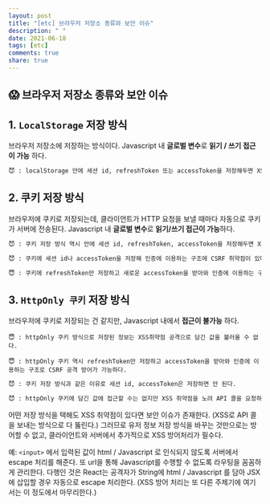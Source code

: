 ```yaml
---
layout: post
title: "[etc] 브라우저 저장소 종류와 보안 이슈"
description: " "
date: 2021-06-18
tags: [etc]
comments: true
share: true
---
```



## 😱 브라우저 저장소 종류와 보안 이슈



## 1. `LocalStorage` 저장 방식

브라우저 저장소에 저장하는 방식이다. Javascript 내 **글로벌 변수**로 **읽기 / 쓰기 접근이 가능** 하다.

```markdown
😈 : localStorage 안에 세션 id, refreshToken 또는 accessToken을 저장해두면 XSS 취약점을 통해 그 안에 담긴 값을 불러오거나, 불러온 값을 이용해 API 콜을 위조할 수 있다.
```





## 2. 쿠키 저장 방식

브라우저에 쿠키로 저장되는데, 클라이언트가 HTTP 요청을 보낼 때마다 자동으로 쿠키가 서버에 전송된다. Javascript 내 **글로벌 변수**로 **읽기/쓰기 접근이 가능**하다.

```markdown
😈 : 쿠키 저장 방식 역시 안에 세션 id, refreshToken, accessToken을 저장해두면 XSS취약점이 있을 때 담긴 값들을 불러오거나, API 콜을 보내면 쿠키에 담긴 값들이 함께 전송되어 로그인한 척 공격을 수행할 수 있다.
```



```markdown
😈 : 쿠키에 세션 id나 accessToken을 저장해 인증에 이용하는 구조에 CSRF 취약점이 있다면 인증 정보가 쿠키에 담겨 서버로 보내진다. 공격자는 유저 권한으로 정보를 가져오거나 액션을 수행할 수 있다.
```



```markdown
😇 : 쿠키에 refreshToken만 저장하고 새로운 accessToken을 받아와 인증에 이용하는 구조에서는 CSRF 취약점 공격을 방어할 수 있다. refreshToken으로 accessToken을 받아도 accessToken을 스크립트에 삽입할 수 없다면 accessToken을 사용해 유저정보를 가져올 수 없기 때문이다.
```





## 3. `HttpOnly 쿠키` 저장 방식

브라우저에 쿠키로 저장되는 건 같지만, Javascript 내에서 **접근이 불가능** 하다.

```
😇 : httpOnly 쿠키 방식으로 저장된 정보는 XSS취약점 공격으로 담긴 값을 불러올 수 없다.

😇 : httpOnly 쿠키 역시 refreshToken만 저장하고 accessToken을 받아와 인증에 이용하는 구조로 CSRF 공격 방어가 가능하다.
```



```markdown
😈 : 쿠키 저장 방식과 같은 이유로 세션 id, accessToken은 저장하면 안 된다.

😈 : httpOnly 쿠키에 담긴 값에 접근할 수는 없지만 XSS 취약점을 노려 API 콜을 요청하면 httpOnly 쿠키에 담긴 값들도 함께 보내져 유저인 척 정보를 빼오거나 액션을 수행할 수 있다.
```

어떤 저장 방식을 택해도 XSS 취약점이 있다면 보안 이슈가 존재한다. (XSS로 API 콜을 보내는 방식으로 다 뚫린다.) 그러므로 유저 정보 저장 방식을 바꾸는 것만으로는 방어할 수 없고, 클라이언트와 서버에서 추가적으로 XSS 방어처리가 필수다.



예: `<input>` 에서 입력된 값이 html / Javascript 로 인식되지 않도록 서버에서 escape 처리를 해준다. 또 url을 통해 Javascript를 수행할 수 없도록 라우팅을 꼼꼼하게 관리한다. 다행인 것은 React는 공격자가 String에 html / Javascript 를 담아 JSX에 삽입할 경우 자동으로 escape 처리한다. (XSS 방어 처리는 또 다른 주제기에 여기서는 이 정도에서 마무리한다.)

